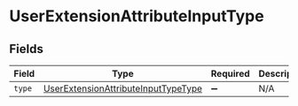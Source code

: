 # UserExtensionAttributeInputType


## Fields

| Field                                                                                             | Type                                                                                              | Required                                                                                          | Description                                                                                       |
| ------------------------------------------------------------------------------------------------- | ------------------------------------------------------------------------------------------------- | ------------------------------------------------------------------------------------------------- | ------------------------------------------------------------------------------------------------- |
| `type`                                                                                            | [UserExtensionAttributeInputTypeType](../../models/shared/userextensionattributeinputtypetype.md) | :heavy_minus_sign:                                                                                | N/A                                                                                               |